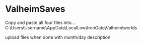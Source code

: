 # ValheimSaves

Copy and paste all four files into... 
C:\Users\Username\AppData\LocalLow\IronGate\Valheim\worlds

upload files when done with month/day description
